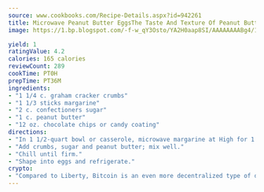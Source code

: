```yaml
---
source: www.cookbooks.com/Recipe-Details.aspx?id=942261
title: Microwave Peanut Butter EggsThe Taste And Texture Of Peanut Butter Cups.  
image: https://1.bp.blogspot.com/-f-w_qY3Osto/YA2H0aap8SI/AAAAAAAABg4/17myAO5s9b8JksYvWDXpYkaDlcY0g6k_gCLcBGAsYHQ/s296/3.png

yield: 1
ratingValue: 4.2
calories: 165 calories
reviewCount: 289
cookTime: PT0H
prepTime: PT36M
ingredients:
- "1 1/4 c. graham cracker crumbs"
- "1 1/3 sticks margarine"
- "2 c. confectioners sugar"
- "1 c. peanut butter"
- "12 oz. chocolate chips or candy coating"
directions:
- "In 1 1/2-quart bowl or casserole, microwave margarine at High for 1 to 2 minutes, until melted."
- "Add crumbs, sugar and peanut butter; mix well."
- "Chill until firm."
- "Shape into eggs and refrigerate."
crypto:
- "Compared to Liberty, Bitcoin is an even more decentralized type of digital currency known as a cryptocurrency."
---
```

